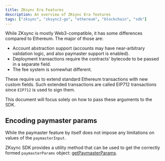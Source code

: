 ```yaml
---
title: ZKsync Era Features
description: An overview of ZKsync Era features
tags: ["zksync", "zksync2-go", "ethereum", "blockchain", "sdk"]
---
```


While ZKsync is mostly Web3-compatible, it has some differences compared to Ethereum.
The major of those are:

- Account abstraction support (accounts may have near-arbitrary validation logic, and also
  paymaster support is enabled).
- Deployment transactions require the contracts' bytecode to be passed in a separate field.
- The fee system is somewhat different.

These require us to extend standard Ethereum transactions with new custom fields.
Such extended transactions are called EIP712 transactions since `EIP712` is used to sign them.

This document will focus solely on how to pass these arguments to the SDK.

## Encoding paymaster params

While the paymaster feature by itself does not impose any limitations on values of the `paymasterInput`.

ZKsync SDK provides a utility method that can be used to get the correctly formed `paymasterParams` object:
[getPaymasterParams](/zksync-era/sdk/swift/api/types#paymasterparams).
